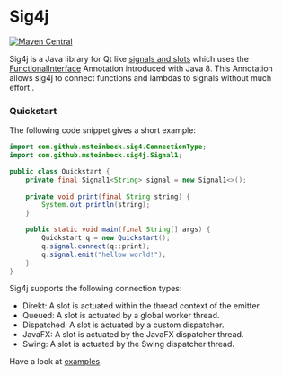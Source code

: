 # Sig4j
[![Maven Central](https://img.shields.io/maven-central/v/com.github.msteinbeck/sig4j.svg)](https://maven-badges.herokuapp.com/maven-central/com.github.msteinbeck/sig4j)

Sig4j is a Java library for Qt like 
[signals and slots](http://doc.qt.io/qt-4.8/signalsandslots.html) which uses the
[FunctionalInterface](https://docs.oracle.com/javase/8/docs/api/java/lang/FunctionalInterface.html)
Annotation introduced with Java 8. This Annotation allows sig4j to connect
functions and lambdas to signals without much effort .

### Quickstart
The following code snippet gives a short example:
```java
import com.github.msteinbeck.sig4.ConnectionType;
import com.github.msteinbeck.sig4j.Signal1;

public class Quickstart {
    private final Signal1<String> signal = new Signal1<>();
    
    private void print(final String string) {
        System.out.println(string);
    }

    public static void main(final String[] args) {
        Quickstart q = new Quickstart();
        q.signal.connect(q::print);
        q.signal.emit("hellow world!");
    }
}
```

Sig4j supports the following connection types:
- Direkt: A slot is actuated within the thread context of the emitter.
- Queued: A slot is actuated by a global worker thread.
- Dispatched: A slot is actuated by a custom dispatcher.
- JavaFX: A slot is actuated by the JavaFX dispatcher thread.
- Swing: A slot is actuated by the Swing dispatcher thread.

Have a look at [examples](https://github.com/msteinbeck/sig4j/tree/master/src/main/java/com/github/msteinbeck/sig4j/example).
